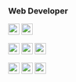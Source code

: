 <div>
  
  ### Web Developer
  <p>
    <img src="https://img.shields.io/badge/spring%20boot-6DB33F?style=for-the-badge&logo=springboot&logoColor=white" height="23"/>
    <img src="https://img.shields.io/badge/nestjs-E0234E?style=for-the-badge&logo=nestjs&logoColor=white" height="23"/>
  </p>
  <p>
    <img src="https://img.shields.io/badge/aws-232F3E?style=for-the-badge&logo=amazonwebservices&logoColor=white" height="23"/>
    <img src="https://img.shields.io/badge/docker-2496ed?style=for-the-badge&logo=docker&logoColor=white" height="23"/>
    <img src="https://img.shields.io/badge/github%20actions-2088FF?style=for-the-badge&logo=githubactions&logoColor=white" height="23"/>
  </p>
  <p>
    <img src="https://img.shields.io/badge/mysql-4479A1?style=for-the-badge&logo=mysql&logoColor=white" height="23"/>
    <img src="https://img.shields.io/badge/redis-FF4438?style=for-the-badge&logo=redis&logoColor=white" height="23"/>
    <img src="https://img.shields.io/badge/linux%20server-FCC624?style=for-the-badge&logo=linux&logoColor=black" height="23"/>
  </p>
</div>
